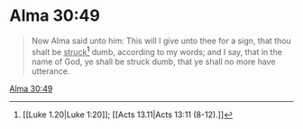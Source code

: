# Alma 30:49

> Now Alma said unto him: This will I give unto thee for a sign, that thou shalt be <u>struck</u>[^a] dumb, according to my words; and I say, that in the name of God, ye shall be struck dumb, that ye shall no more have utterance.

[Alma 30:49](https://www.churchofjesuschrist.org/study/scriptures/bofm/alma/30?lang=eng&id=p49#p49)


[^a]: [[Luke 1.20|Luke 1:20]]; [[Acts 13.11|Acts 13:11 (8-12).]]
